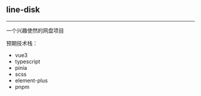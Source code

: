 ## line-disk

---

一个兴趣使然的网盘项目

预期技术栈：

-   vue3
-   typescript
-   pinia
-   scss
-   element-plus
-   pnpm
